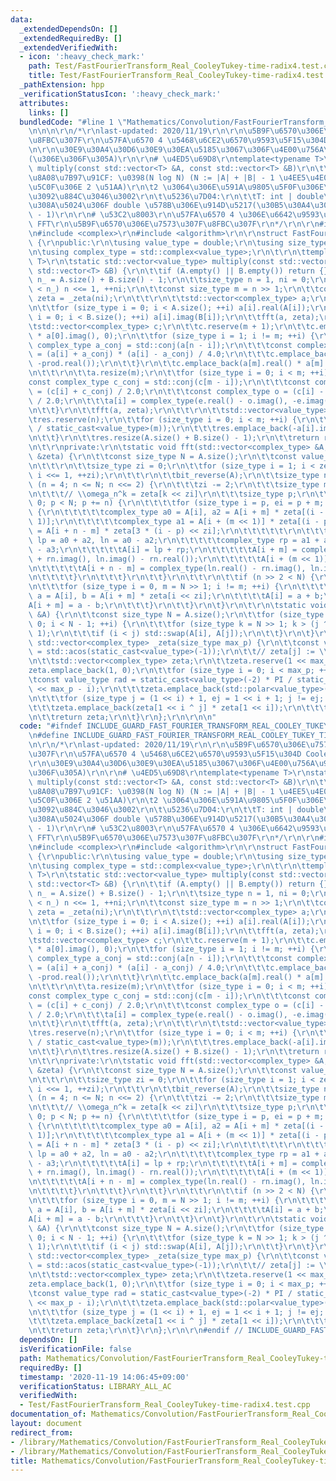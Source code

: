 ```yaml
---
data:
  _extendedDependsOn: []
  _extendedRequiredBy: []
  _extendedVerifiedWith:
  - icon: ':heavy_check_mark:'
    path: Test/FastFourierTransform_Real_CooleyTukey-time-radix4.test.cpp
    title: Test/FastFourierTransform_Real_CooleyTukey-time-radix4.test.cpp
  _pathExtension: hpp
  _verificationStatusIcon: ':heavy_check_mark:'
  attributes:
    links: []
  bundledCode: "#line 1 \"Mathematics/Convolution/FastFourierTransform_Real_CooleyTukey-time-radix4.hpp\"\
    \n\n\n\r\n/*\r\nlast-updated: 2020/11/19\r\n\r\n\u5B9F\u6570\u306E\u7573\u307F\
    \u8FBC\u307F\r\n\u57FA\u6570 4 \u5468\u6CE2\u6570\u9593\u5F15\u304D Cooley-Tukey\r\
    \n\r\n\u30E9\u30A4\u30D6\u30E9\u30EA\u5185\u3067\u306F\u4E00\u756A\u9AD8\u901F\
    (\u306E\u306F\u305A)\r\n\r\n# \u4ED5\u69D8\r\ntemplate<typename T>\r\nstatic std::vector<value_type>\
    \ multiply(const std::vector<T> &A, const std::vector<T> &B)\r\n\t\u6642\u9593\
    \u8A08\u7B97\u91CF: \u0398(N log N) (N := |A| + |B| - 1 \u4EE5\u4E0A\u306E\u6700\
    \u5C0F\u306E 2 \u51AA)\r\n\t2 \u3064\u306E\u591A\u9805\u5F0F\u306E\u4E57\u7B97\
    \u3092\u884C\u3046\u3002\r\n\t\u5236\u7D04:\r\n\t\tT: int | double\r\n\t\t\u623B\
    \u308A\u5024\u306F double \u578B\u306E\u914D\u5217(\u30B5\u30A4\u30BA |A| + |B|\
    \ - 1)\r\n\r\n# \u53C2\u8003\r\n\u57FA\u6570 4 \u306E\u6642\u9593\u9593\u5F15\u304D\
    \ FFT\r\n\u5B9F\u6570\u306E\u7573\u307F\u8FBC\u307F\r\n*/\r\n\r\n#include <vector>\r\
    \n#include <complex>\r\n#include <algorithm>\r\n\r\nstruct FastFourierTransform\
    \ {\r\npublic:\r\n\tusing value_type = double;\r\n\tusing size_type = std::size_t;\r\
    \n\tusing complex_type = std::complex<value_type>;\r\n\t\r\n\ttemplate<typename\
    \ T>\r\n\tstatic std::vector<value_type> multiply(const std::vector<T> &A, const\
    \ std::vector<T> &B) {\r\n\t\tif (A.empty() || B.empty()) return {};\r\n\t\tsize_type\
    \ n_ = A.size() + B.size() - 1;\r\n\t\tsize_type n = 1, ni = 0;\r\n\t\twhile (n\
    \ < n_) n <<= 1, ++ni;\r\n\t\tconst size_type m = n >> 1;\r\n\t\tconst std::vector<complex_type>\
    \ zeta = _zeta(ni);\r\n\t\t\r\n\t\tstd::vector<complex_type> a;\r\n\t\ta.resize(n);\r\
    \n\t\tfor (size_type i = 0; i < A.size(); ++i) a[i].real(A[i]);\r\n\t\tfor (size_type\
    \ i = 0; i < B.size(); ++i) a[i].imag(B[i]);\r\n\t\tfft(a, zeta);\r\n\t\t\r\n\t\
    \tstd::vector<complex_type> c;\r\n\t\tc.reserve(m + 1);\r\n\t\tc.emplace_back(a[0].real()\
    \ * a[0].imag(), 0);\r\n\t\tfor (size_type i = 1; i != m; ++i) {\r\n\t\t\tconst\
    \ complex_type a_conj = std::conj(a[n - i]);\r\n\t\t\tconst complex_type prod\
    \ = (a[i] + a_conj) * (a[i] - a_conj) / 4.0;\r\n\t\t\tc.emplace_back(prod.imag(),\
    \ -prod.real());\r\n\t\t}\r\n\t\tc.emplace_back(a[m].real() * a[m].imag(), 0);\r\
    \n\t\t\r\n\t\ta.resize(m);\r\n\t\tfor (size_type i = 0; i < m; ++i) {\r\n\t\t\t\
    const complex_type c_conj = std::conj(c[m - i]);\r\n\t\t\tconst complex_type e\
    \ = (c[i] + c_conj) / 2.0;\r\n\t\t\tconst complex_type o = (c[i] - c_conj) * std::conj(zeta[i])\
    \ / 2.0;\r\n\t\t\ta[i] = complex_type(e.real() - o.imag(), -e.imag() - o.real());\r\
    \n\t\t}\r\n\t\tfft(a, zeta);\r\n\t\t\r\n\t\tstd::vector<value_type> res;\r\n\t\
    \tres.reserve(n);\r\n\t\tfor (size_type i = 0; i < m; ++i) {\r\n\t\t\tres.emplace_back(a[i].real()\
    \ / static_cast<value_type>(m));\r\n\t\t\tres.emplace_back(-a[i].imag() / static_cast<value_type>(m));\r\
    \n\t\t}\r\n\t\tres.resize(A.size() + B.size() - 1);\r\n\t\treturn res;\r\n\t}\r\
    \n\t\r\nprivate:\r\n\tstatic void fft(std::vector<complex_type> &A, const std::vector<complex_type>\
    \ &zeta) {\r\n\t\tconst size_type N = A.size();\r\n\t\tconst value_type PI = std::acos(static_cast<value_type>(-1));\r\
    \n\t\t\r\n\t\tsize_type zi = 0;\r\n\t\tfor (size_type i = 1; i < zeta.size();\
    \ i <<= 1, ++zi);\r\n\t\t\r\n\t\tbit_reverse(A);\r\n\t\tsize_type n;\r\n\t\tfor\
    \ (n = 4; n <= N; n <<= 2) {\r\n\t\t\tzi -= 2;\r\n\t\t\tsize_type m = n >> 2;\r\
    \n\t\t\t// \\omega_n^k = zeta[k << zi]\r\n\t\t\tsize_type p;\r\n\t\t\tfor (p =\
    \ 0; p < N; p += n) {\r\n\t\t\t\tfor (size_type i = p, ei = p + m; i != ei; ++i)\
    \ {\r\n\t\t\t\t\tcomplex_type a0 = A[i], a2 = A[i + m] * zeta[(i - p) << (zi +\
    \ 1)];\r\n\t\t\t\t\tcomplex_type a1 = A[i + (m << 1)] * zeta[(i - p) << zi], a3\
    \ = A[i + n - m] * zeta[3 * (i - p) << zi];\r\n\t\t\t\t\t\r\n\t\t\t\t\tcomplex_type\
    \ lp = a0 + a2, ln = a0 - a2;\r\n\t\t\t\t\tcomplex_type rp = a1 + a3, rn = a1\
    \ - a3;\r\n\t\t\t\t\tA[i] = lp + rp;\r\n\t\t\t\t\tA[i + m] = complex_type(ln.real()\
    \ + rn.imag(), ln.imag() - rn.real());\r\n\t\t\t\t\tA[i + (m << 1)] = lp - rp;\r\
    \n\t\t\t\t\tA[i + n - m] = complex_type(ln.real() - rn.imag(), ln.imag() + rn.real());\r\
    \n\t\t\t\t}\r\n\t\t\t}\r\n\t\t}\r\n\t\t\r\n\t\tif (n >> 2 < N) {\r\n\t\t\t--zi;\r\
    \n\t\t\tfor (size_type i = 0, m = N >> 1; i != m; ++i) {\r\n\t\t\t\tconst complex_type\
    \ a = A[i], b = A[i + m] * zeta[i << zi];\r\n\t\t\t\tA[i] = a + b;\r\n\t\t\t\t\
    A[i + m] = a - b;\r\n\t\t\t}\r\n\t\t}\r\n\t}\r\n\t\r\n\tstatic void bit_reverse(std::vector<complex_type>\
    \ &A) {\r\n\t\tconst size_type N = A.size();\r\n\t\tfor (size_type i = 1, j =\
    \ 0; i < N - 1; ++i) {\r\n\t\t\tfor (size_type k = N >> 1; k > (j ^= k); k >>=\
    \ 1);\r\n\t\t\tif (i < j) std::swap(A[i], A[j]);\r\n\t\t}\r\n\t}\r\n\t\r\n\tstatic\
    \ std::vector<complex_type> _zeta(size_type max_p) {\r\n\t\tconst value_type PI\
    \ = std::acos(static_cast<value_type>(-1));\r\n\t\t// zeta[j] := \\omega_{2^max_p}^j\r\
    \n\t\tstd::vector<complex_type> zeta;\r\n\t\tzeta.reserve(1 << max_p);\r\n\t\t\
    zeta.emplace_back(1, 0);\r\n\t\tfor (size_type i = 0; i < max_p; ++i) {\r\n\t\t\
    \tconst value_type rad = static_cast<value_type>(-2) * PI / static_cast<value_type>(1\
    \ << max_p - i);\r\n\t\t\tzeta.emplace_back(std::polar<value_type>(1, rad));\r\
    \n\t\t\tfor (size_type j = (1 << i) + 1, ej = 1 << i + 1; j != ej; ++j) {\r\n\t\
    \t\t\tzeta.emplace_back(zeta[1 << i ^ j] * zeta[1 << i]);\r\n\t\t\t}\r\n\t\t}\r\
    \n\t\treturn zeta;\r\n\t}\r\n};\r\n\r\n\n"
  code: "#ifndef INCLUDE_GUARD_FAST_FOURIER_TRANSFORM_REAL_COOLEY_TUKEY_TIME_RADIX4_HPP\r\
    \n#define INCLUDE_GUARD_FAST_FOURIER_TRANSFORM_REAL_COOLEY_TUKEY_TIME_RADIX4_HPP\r\
    \n\r\n/*\r\nlast-updated: 2020/11/19\r\n\r\n\u5B9F\u6570\u306E\u7573\u307F\u8FBC\
    \u307F\r\n\u57FA\u6570 4 \u5468\u6CE2\u6570\u9593\u5F15\u304D Cooley-Tukey\r\n\
    \r\n\u30E9\u30A4\u30D6\u30E9\u30EA\u5185\u3067\u306F\u4E00\u756A\u9AD8\u901F(\u306E\
    \u306F\u305A)\r\n\r\n# \u4ED5\u69D8\r\ntemplate<typename T>\r\nstatic std::vector<value_type>\
    \ multiply(const std::vector<T> &A, const std::vector<T> &B)\r\n\t\u6642\u9593\
    \u8A08\u7B97\u91CF: \u0398(N log N) (N := |A| + |B| - 1 \u4EE5\u4E0A\u306E\u6700\
    \u5C0F\u306E 2 \u51AA)\r\n\t2 \u3064\u306E\u591A\u9805\u5F0F\u306E\u4E57\u7B97\
    \u3092\u884C\u3046\u3002\r\n\t\u5236\u7D04:\r\n\t\tT: int | double\r\n\t\t\u623B\
    \u308A\u5024\u306F double \u578B\u306E\u914D\u5217(\u30B5\u30A4\u30BA |A| + |B|\
    \ - 1)\r\n\r\n# \u53C2\u8003\r\n\u57FA\u6570 4 \u306E\u6642\u9593\u9593\u5F15\u304D\
    \ FFT\r\n\u5B9F\u6570\u306E\u7573\u307F\u8FBC\u307F\r\n*/\r\n\r\n#include <vector>\r\
    \n#include <complex>\r\n#include <algorithm>\r\n\r\nstruct FastFourierTransform\
    \ {\r\npublic:\r\n\tusing value_type = double;\r\n\tusing size_type = std::size_t;\r\
    \n\tusing complex_type = std::complex<value_type>;\r\n\t\r\n\ttemplate<typename\
    \ T>\r\n\tstatic std::vector<value_type> multiply(const std::vector<T> &A, const\
    \ std::vector<T> &B) {\r\n\t\tif (A.empty() || B.empty()) return {};\r\n\t\tsize_type\
    \ n_ = A.size() + B.size() - 1;\r\n\t\tsize_type n = 1, ni = 0;\r\n\t\twhile (n\
    \ < n_) n <<= 1, ++ni;\r\n\t\tconst size_type m = n >> 1;\r\n\t\tconst std::vector<complex_type>\
    \ zeta = _zeta(ni);\r\n\t\t\r\n\t\tstd::vector<complex_type> a;\r\n\t\ta.resize(n);\r\
    \n\t\tfor (size_type i = 0; i < A.size(); ++i) a[i].real(A[i]);\r\n\t\tfor (size_type\
    \ i = 0; i < B.size(); ++i) a[i].imag(B[i]);\r\n\t\tfft(a, zeta);\r\n\t\t\r\n\t\
    \tstd::vector<complex_type> c;\r\n\t\tc.reserve(m + 1);\r\n\t\tc.emplace_back(a[0].real()\
    \ * a[0].imag(), 0);\r\n\t\tfor (size_type i = 1; i != m; ++i) {\r\n\t\t\tconst\
    \ complex_type a_conj = std::conj(a[n - i]);\r\n\t\t\tconst complex_type prod\
    \ = (a[i] + a_conj) * (a[i] - a_conj) / 4.0;\r\n\t\t\tc.emplace_back(prod.imag(),\
    \ -prod.real());\r\n\t\t}\r\n\t\tc.emplace_back(a[m].real() * a[m].imag(), 0);\r\
    \n\t\t\r\n\t\ta.resize(m);\r\n\t\tfor (size_type i = 0; i < m; ++i) {\r\n\t\t\t\
    const complex_type c_conj = std::conj(c[m - i]);\r\n\t\t\tconst complex_type e\
    \ = (c[i] + c_conj) / 2.0;\r\n\t\t\tconst complex_type o = (c[i] - c_conj) * std::conj(zeta[i])\
    \ / 2.0;\r\n\t\t\ta[i] = complex_type(e.real() - o.imag(), -e.imag() - o.real());\r\
    \n\t\t}\r\n\t\tfft(a, zeta);\r\n\t\t\r\n\t\tstd::vector<value_type> res;\r\n\t\
    \tres.reserve(n);\r\n\t\tfor (size_type i = 0; i < m; ++i) {\r\n\t\t\tres.emplace_back(a[i].real()\
    \ / static_cast<value_type>(m));\r\n\t\t\tres.emplace_back(-a[i].imag() / static_cast<value_type>(m));\r\
    \n\t\t}\r\n\t\tres.resize(A.size() + B.size() - 1);\r\n\t\treturn res;\r\n\t}\r\
    \n\t\r\nprivate:\r\n\tstatic void fft(std::vector<complex_type> &A, const std::vector<complex_type>\
    \ &zeta) {\r\n\t\tconst size_type N = A.size();\r\n\t\tconst value_type PI = std::acos(static_cast<value_type>(-1));\r\
    \n\t\t\r\n\t\tsize_type zi = 0;\r\n\t\tfor (size_type i = 1; i < zeta.size();\
    \ i <<= 1, ++zi);\r\n\t\t\r\n\t\tbit_reverse(A);\r\n\t\tsize_type n;\r\n\t\tfor\
    \ (n = 4; n <= N; n <<= 2) {\r\n\t\t\tzi -= 2;\r\n\t\t\tsize_type m = n >> 2;\r\
    \n\t\t\t// \\omega_n^k = zeta[k << zi]\r\n\t\t\tsize_type p;\r\n\t\t\tfor (p =\
    \ 0; p < N; p += n) {\r\n\t\t\t\tfor (size_type i = p, ei = p + m; i != ei; ++i)\
    \ {\r\n\t\t\t\t\tcomplex_type a0 = A[i], a2 = A[i + m] * zeta[(i - p) << (zi +\
    \ 1)];\r\n\t\t\t\t\tcomplex_type a1 = A[i + (m << 1)] * zeta[(i - p) << zi], a3\
    \ = A[i + n - m] * zeta[3 * (i - p) << zi];\r\n\t\t\t\t\t\r\n\t\t\t\t\tcomplex_type\
    \ lp = a0 + a2, ln = a0 - a2;\r\n\t\t\t\t\tcomplex_type rp = a1 + a3, rn = a1\
    \ - a3;\r\n\t\t\t\t\tA[i] = lp + rp;\r\n\t\t\t\t\tA[i + m] = complex_type(ln.real()\
    \ + rn.imag(), ln.imag() - rn.real());\r\n\t\t\t\t\tA[i + (m << 1)] = lp - rp;\r\
    \n\t\t\t\t\tA[i + n - m] = complex_type(ln.real() - rn.imag(), ln.imag() + rn.real());\r\
    \n\t\t\t\t}\r\n\t\t\t}\r\n\t\t}\r\n\t\t\r\n\t\tif (n >> 2 < N) {\r\n\t\t\t--zi;\r\
    \n\t\t\tfor (size_type i = 0, m = N >> 1; i != m; ++i) {\r\n\t\t\t\tconst complex_type\
    \ a = A[i], b = A[i + m] * zeta[i << zi];\r\n\t\t\t\tA[i] = a + b;\r\n\t\t\t\t\
    A[i + m] = a - b;\r\n\t\t\t}\r\n\t\t}\r\n\t}\r\n\t\r\n\tstatic void bit_reverse(std::vector<complex_type>\
    \ &A) {\r\n\t\tconst size_type N = A.size();\r\n\t\tfor (size_type i = 1, j =\
    \ 0; i < N - 1; ++i) {\r\n\t\t\tfor (size_type k = N >> 1; k > (j ^= k); k >>=\
    \ 1);\r\n\t\t\tif (i < j) std::swap(A[i], A[j]);\r\n\t\t}\r\n\t}\r\n\t\r\n\tstatic\
    \ std::vector<complex_type> _zeta(size_type max_p) {\r\n\t\tconst value_type PI\
    \ = std::acos(static_cast<value_type>(-1));\r\n\t\t// zeta[j] := \\omega_{2^max_p}^j\r\
    \n\t\tstd::vector<complex_type> zeta;\r\n\t\tzeta.reserve(1 << max_p);\r\n\t\t\
    zeta.emplace_back(1, 0);\r\n\t\tfor (size_type i = 0; i < max_p; ++i) {\r\n\t\t\
    \tconst value_type rad = static_cast<value_type>(-2) * PI / static_cast<value_type>(1\
    \ << max_p - i);\r\n\t\t\tzeta.emplace_back(std::polar<value_type>(1, rad));\r\
    \n\t\t\tfor (size_type j = (1 << i) + 1, ej = 1 << i + 1; j != ej; ++j) {\r\n\t\
    \t\t\tzeta.emplace_back(zeta[1 << i ^ j] * zeta[1 << i]);\r\n\t\t\t}\r\n\t\t}\r\
    \n\t\treturn zeta;\r\n\t}\r\n};\r\n\r\n#endif // INCLUDE_GUARD_FAST_FOURIER_TRANSFORM_REAL_COOLEY_TUKEY_TIME_RADIX4_HPP"
  dependsOn: []
  isVerificationFile: false
  path: Mathematics/Convolution/FastFourierTransform_Real_CooleyTukey-time-radix4.hpp
  requiredBy: []
  timestamp: '2020-11-19 14:06:45+09:00'
  verificationStatus: LIBRARY_ALL_AC
  verifiedWith:
  - Test/FastFourierTransform_Real_CooleyTukey-time-radix4.test.cpp
documentation_of: Mathematics/Convolution/FastFourierTransform_Real_CooleyTukey-time-radix4.hpp
layout: document
redirect_from:
- /library/Mathematics/Convolution/FastFourierTransform_Real_CooleyTukey-time-radix4.hpp
- /library/Mathematics/Convolution/FastFourierTransform_Real_CooleyTukey-time-radix4.hpp.html
title: Mathematics/Convolution/FastFourierTransform_Real_CooleyTukey-time-radix4.hpp
---
```

